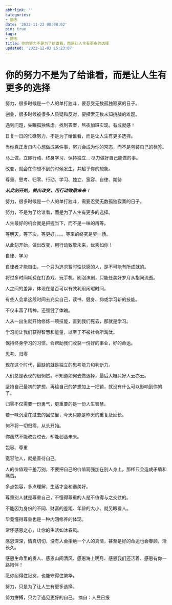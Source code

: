 ```yaml
---
abbrlink: ''
categories:
- 励志
date: '2022-11-22 08:08:02'
pin: true
tags:
- 励志
title: 你的努力不是为了给谁看，而是让人生有更多的选择
updated: '2022-12-03 15:23:07'
---
```


# 你的努力不是为了给谁看，而是让人生有更多的选择

努力，很多时候是一个人的单打独斗，要忍受无数孤独寂寞的日子。

创业，很多时候被很多人质疑和反对，要探索无数未知挑战的难题。

遇到问题，失眠孤独焦虑。找到答案，熬夜加班实现。有成就感！

日复一日的忙碌努力，不是为了给谁看，而是让人生有更多选择。

当你真正发自内心想做成某件事，努力会成为你的常态，而不是包装自己的标签。

马上做，立即行动、终身学习、保持独立... 尽力做好自己能做的事。

改变，就会在你想不到的时候发生，并超乎你的想象。

尊重、思考、归零、行动、学习、独立、宽容、自律、期待

***从此刻开始，做出改变，用行动致敬未来！***

努力，很多时候是一个人的单打独斗，需要忍受无数孤独寂寞的日子。

努力，不是为了给谁看，而是为了人生有更多的选择。

人生最好的机会就是把握当下，而不是一味的再等。

等明天，等下次，等更好。。。。等来的终究是梦一场。

从此刻开始，做出改变，用行动致敬未来，优秀如你！

自律、学习

自律者才能自由，一个只为追求暂时性快感的人，是不可能有所成就的。

将过多时间耗费在打游戏、玩手机、刷泡沫剧，只能任美好岁月从指间流逝。

人之间的差异，体现在是否可以有效利用闲暇时间。

有些人会拿这段时间去充实自己，读书、健身、抑或学习新的技能。

不仅丰富了精神，还强健了体魄。

人从一出生就开始修炼一项技能，直到我们死去，那就是学习。

学习能让我们获得智慧和能量，以至于不被社会所淘汰。

保持终身学习的习惯，会帮助我们收获一份好的事业，好的命运。

思考、归零

现在这个时代，最缺的就是独立的思考能力和判断力。

人们总是表现的很惘然，不知道如何去做选择，最后大概只好人云亦云。

坚持自己最初的梦想，再给自己的梦想加上一把锁，就没有什么可以影响到你的了。

归零不仅需要一份勇气，更重要的是一份人生智慧。

若一味沉浸在过去的回忆里，今天只能是昨天的重复及延长。

何不将一切归零，从头开始。

你虽然不能改变过去，却能创造未来。

包容、尊重

宽容他人，就是善待自己。

人的价值观千差万别，不要把自己的价值观强加在别人身上，那样只会造成矛盾和痛苦。

多点包容，多点理解，生活才会和谐美好。

尊重别人就是尊重自己，不懂得尊重的人是不值得与之交往的。

不能因为身份的不同、财富的差距、年龄的大小、就另眼看人。

毕竟懂得尊重也是一种内涵修养的体现。

常怀感恩之心，让你的生活如沐春风。

感恩深深，情真切切，没有人会拒绝一个人的真情，甚至是好的命运也会眷顾，活长久。

感恩生命里的贵人、感恩山间清风、感恩海上明月、感恩我们还活着、感恩有你一路陪伴！

愿你耐得住寂寞，也能守得住繁华。

努力，只是为了让人生有更多选择。

努力拼搏，只为了遇见更好的自己。
摘自：人民日报
